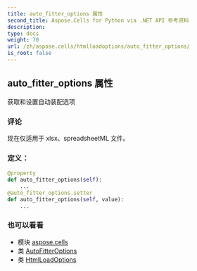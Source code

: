 ```yaml
---
title: auto_fitter_options 属性
second_title: Aspose.Cells for Python via .NET API 参考资料
description:
type: docs
weight: 70
url: /zh/aspose.cells/htmlloadoptions/auto_fitter_options/
is_root: false
---
```

## auto_fitter_options 属性

获取和设置自动装配选项

### 评论

现在仅适用于 xlsx、spreadsheetML 文件。
### 定义：
```python
@property
def auto_fitter_options(self):
    ...
@auto_fitter_options.setter
def auto_fitter_options(self, value):
    ...
```

### 也可以看看
* 模块 [aspose.cells](../../)
* 类 [AutoFitterOptions](/cells/python-net/zh/aspose.cells/autofitteroptions)
* 类 [HtmlLoadOptions](/cells/python-net/zh/aspose.cells/htmlloadoptions)
